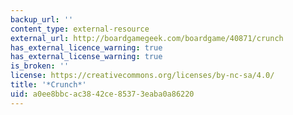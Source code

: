 ```yaml
---
backup_url: ''
content_type: external-resource
external_url: http://boardgamegeek.com/boardgame/40871/crunch
has_external_licence_warning: true
has_external_license_warning: true
is_broken: ''
license: https://creativecommons.org/licenses/by-nc-sa/4.0/
title: '*Crunch*'
uid: a0ee8bbc-ac38-42ce-8537-3eaba0a86220
---
```

